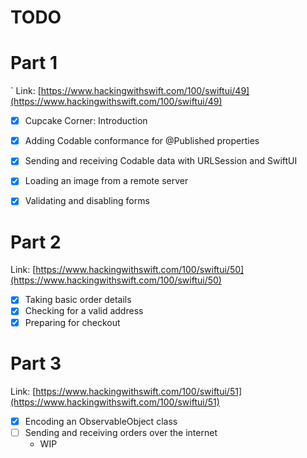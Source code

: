 #  TODO

# Part 1
`
Link: [https://www.hackingwithswift.com/100/swiftui/49](https://www.hackingwithswift.com/100/swiftui/49)

- [x] Cupcake Corner: Introduction
- [x] Adding Codable conformance for @Published properties
- [x] Sending and receiving Codable data with URLSession and SwiftUI
- [x] Loading an image from a remote server
- [x] Validating and disabling forms


# Part 2
Link: [https://www.hackingwithswift.com/100/swiftui/50](https://www.hackingwithswift.com/100/swiftui/50)

- [x] Taking basic order details
- [x] Checking for a valid address
- [x] Preparing for checkout

# Part 3
Link: [https://www.hackingwithswift.com/100/swiftui/51](https://www.hackingwithswift.com/100/swiftui/51)

- [x] Encoding an ObservableObject class
- [ ] Sending and receiving orders over the internet
    - WIP
